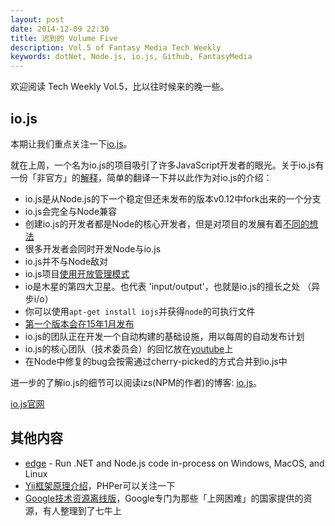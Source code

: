 ```yaml
---
layout: post
date: 2014-12-09 22:30
title: 迟到的 Volume Five
description: Vol.5 of Fantasy Media Tech Weekly
keywords: dotNet, Node.js, io.js, Github, FantasyMedia
---
```


欢迎阅读 Tech Weekly Vol.5，比以往时候来的晚一些。

## io.js

本期让我们重点关注一下[io.js](https://github.com/iojs/io.js)。

就在上周，一个名为io.js的项目吸引了许多JavaScript开发者的眼光。关于io.js有一份「非官方」的[解释](https://gist.github.com/maxogden/d96123138522c84cdb25)，简单的翻译一下并以此作为对io.js的介绍：

- io.js是从Node.js的下一个稳定但还未发布的版本v0.12中fork出来的一个分支
- io.js会完全与Node兼容
- 创建io.js的开发者都是Node的核心开发者，但是对项目的发展有着[不同的想法](https://github.com/iojs/io.js/issues/28)
- 很多开发者会同时开发Node与io.js
- io.js并不与Node敌对
- io.js项目[使用开放管理模式](https://github.com/iojs/io.js#iojs)
- io是木星的第四大卫星。也代表 'input/output'，也就是io.js的擅长之处 （异步i/o）
- 你可以使用`apt-get install iojs`并获得`node`的可执行文件
- [第一个版本会在15年1月发布](https://github.com/iojs/io.js/issues/28)
- io.js的团队正在开发一个自动构建的基础设施，用以每周的自动发布计划
- io.js的核心团队（技术委员会）的回忆放在[youtube](https://www.youtube.com/watch?v=Z1UlIJMS6qs)上
- 在Node中修复的bug会按需通过cherry-picked的方式合并到io.js中

进一步的了解io.js的细节可以阅读izs(NPM的作者)的博客: [io.js](http://blog.izs.me/post/104685388058/io-js)。

[io.js官网](http://iojs.org/)

## 其他内容

- [edge](https://github.com/tjanczuk/edge) - Run .NET and Node.js code in-process on Windows, MacOS, and Linux
- [Yii框架原理介绍](http://happytechgroup.github.io/slides/yii-framework.html#/)，PHPer可以关注一下
- [Google技术资源离线版](http://www.chinagdg.com/thread-6053-1-1.html)，Google专门为那些「上网困难」的国家提供的资源，有人整理到了七牛上
